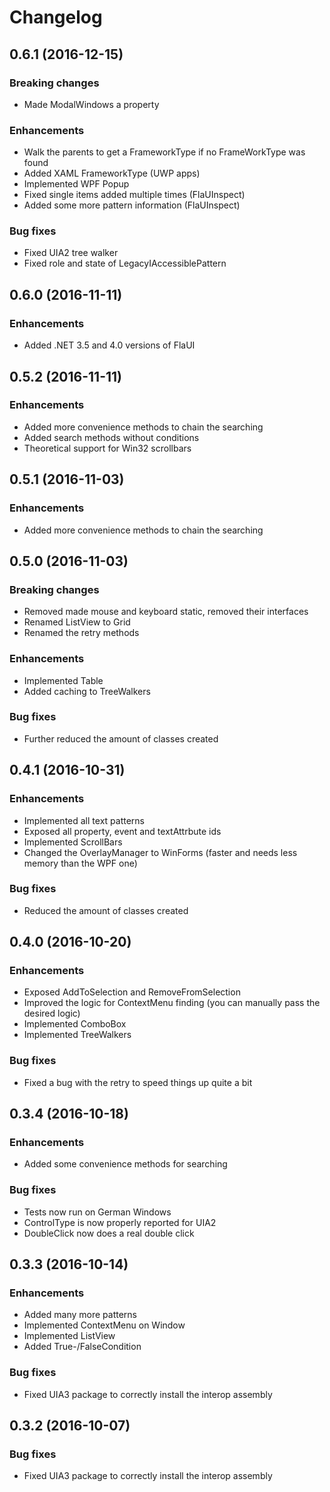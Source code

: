 # Changelog

## 0.6.1 (2016-12-15)

### Breaking changes
  * Made ModalWindows a property

### Enhancements
  * Walk the parents to get a FrameworkType if no FrameWorkType was found
  * Added XAML FrameworkType (UWP apps)
  * Implemented WPF Popup
  * Fixed single items added multiple times (FlaUInspect)
  * Added some more pattern information (FlaUInspect)

### Bug fixes
  * Fixed UIA2 tree walker
  * Fixed role and state of LegacyIAccessiblePattern

## 0.6.0 (2016-11-11)

### Enhancements
  * Added .NET 3.5 and 4.0 versions of FlaUI

## 0.5.2 (2016-11-11)

### Enhancements
  * Added more convenience methods to chain the searching
  * Added search methods without conditions
  * Theoretical support for Win32 scrollbars

## 0.5.1 (2016-11-03)

### Enhancements
  * Added more convenience methods to chain the searching

## 0.5.0 (2016-11-03)

### Breaking changes
  * Removed made mouse and keyboard static, removed their interfaces
  * Renamed ListView to Grid
  * Renamed the retry methods

### Enhancements
  * Implemented Table
  * Added caching to TreeWalkers

### Bug fixes
  * Further reduced the amount of classes created

## 0.4.1 (2016-10-31)

### Enhancements
  * Implemented all text patterns
  * Exposed all property, event and textAttrbute ids
  * Implemented ScrollBars
  * Changed the OverlayManager to WinForms (faster and needs less memory than the WPF one)

### Bug fixes
  * Reduced the amount of classes created

## 0.4.0 (2016-10-20)

### Enhancements
  * Exposed AddToSelection and RemoveFromSelection
  * Improved the logic for ContextMenu finding (you can manually pass the desired logic)
  * Implemented ComboBox
  * Implemented TreeWalkers

### Bug fixes
  * Fixed a bug with the retry to speed things up quite a bit

## 0.3.4 (2016-10-18)

### Enhancements
  * Added some convenience methods for searching

### Bug fixes
  * Tests now run on German Windows
  * ControlType is now properly reported for UIA2
  * DoubleClick now does a real double click

## 0.3.3 (2016-10-14)

### Enhancements
  * Added many more patterns
  * Implemented ContextMenu on Window
  * Implemented ListView
  * Added True-/FalseCondition

### Bug fixes
  * Fixed UIA3 package to correctly install the interop assembly

## 0.3.2 (2016-10-07)

### Bug fixes

  * Fixed UIA3 package to correctly install the interop assembly

